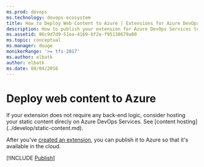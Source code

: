 ```yaml
---
ms.prod: devops
ms.technology: devops-ecosystem
title: How to Deploy Web Content to Azure | Extensions for Azure DevOps Services
description: How to publish your extension for Azure DevOps Services to a Microsoft Azure web site.
ms.assetid: 86c9d7d9-51ea-4169-bf2e-f95138679a00
ms.topic: conceptual
ms.manager: douge
monikerRange: '>= tfs-2017'
ms.author: elbatk
author: elbatk
ms.date: 08/04/2016
---
```


# Deploy web content to Azure

<div class="alert alert-info">
	If your extension does not require any back-end logic, consider hosting your static content direcly on Azure DevOps Services. See [content hosting](../develop/static-content.md).
</div>

After you've [created an extension](../get-started/node.md), you can publish it to Azure so that it's available in the cloud.

[!INCLUDE [Publish](../_shared/procedures/publish-azure.md)]
